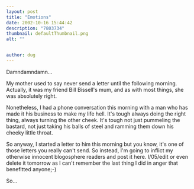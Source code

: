 ```yaml
---
layout: post
title: "Emotions"
date: 2002-10-16 15:44:42
description: "7803734"
thumbnail: defaultThumbnail.png
alt: ""


author: dug
---
```


<p>Damndamndamn...</p>

<p>My mother used to say never send a letter until the following morning. Actually, it was my friend Bill Bissell's mum, and as with most things, she was absolutely right.</p>

<p>Nonetheless, I had a phone conversation this morning with a man who has made it his business to make my life hell. It's tough always doing the right thing, always turning the other cheek. It's tough not just pummeling the bastard, not just taking his balls of steel and ramming them down his cheeky little throat.</p>

<p>So anyway, I started a letter to him this morning but you know, it's one of those letters you really can't send. So instead, I'm going to inflict my otherwise innocent blogosphere readers and post it here. I/05/edit or even delete it tomorrow as I can't remember the last thing I did in anger that benefitted anyone;-)</p>

<p>So...</p>
